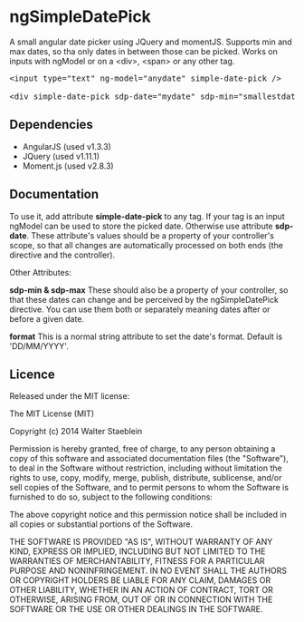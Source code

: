 ngSimpleDatePick
================

A small angular date picker using JQuery and momentJS.
Supports min and max dates, so tha only dates in between those can be picked.
Works on inputs with ngModel or on a &lt;div&gt;, &lt;span&gt; or any other tag.

<pre>
&lt;input type="text" ng-model="anydate" simple-date-pick /&gt;

&lt;div simple-date-pick sdp-date="mydate" sdp-min="smallestdate" sdp-max="largestdate"&gt;{{ mydate }}&lt;/div&gt;
</pre>


Dependencies
------------
<ul>
<li>AngularJS (used v1.3.3)</li>
<li>JQuery (used v1.11.1)</li>
<li>Moment.js (used v2.8.3)</li>
</ul>

Documentation
-------------

To use it, add attribute <b>simple-date-pick</b> to any tag. If your tag is an input ngModel can be used to store the picked date. Otherwise use attribute <b>sdp-date</b>. These attribute's values should be a property of your controller's scope, so that all changes are automatically processed on both ends (the directive and the controller).

Other Attributes:

<b>sdp-min & sdp-max</b>
These should also be a property of your controller, so that these dates can change and be perceived by the ngSimpleDatePick directive. You can use them both or separately meaning dates after or before a given date.

<b>format</b>
This is a normal string attribute to set the date's format. Default is 'DD/MM/YYYY'.



Licence
-------

Released under the MIT license:

The MIT License (MIT)

Copyright (c) 2014 Walter Staeblein

Permission is hereby granted, free of charge, to any person obtaining a copy of this software and associated documentation files (the "Software"), to deal in the Software without restriction, including without limitation the rights to use, copy, modify, merge, publish, distribute, sublicense, and/or sell copies of the Software, and to permit persons to whom the Software is furnished to do so, subject to the following conditions:

The above copyright notice and this permission notice shall be included in all copies or substantial portions of the Software.

THE SOFTWARE IS PROVIDED "AS IS", WITHOUT WARRANTY OF ANY KIND, EXPRESS OR IMPLIED, INCLUDING BUT NOT LIMITED TO THE WARRANTIES OF MERCHANTABILITY, FITNESS FOR A PARTICULAR PURPOSE AND NONINFRINGEMENT. IN NO EVENT SHALL THE AUTHORS OR COPYRIGHT HOLDERS BE LIABLE FOR ANY CLAIM, DAMAGES OR OTHER LIABILITY, WHETHER IN AN ACTION OF CONTRACT, TORT OR OTHERWISE, ARISING FROM, OUT OF OR IN CONNECTION WITH THE SOFTWARE OR THE USE OR OTHER DEALINGS IN THE SOFTWARE.
